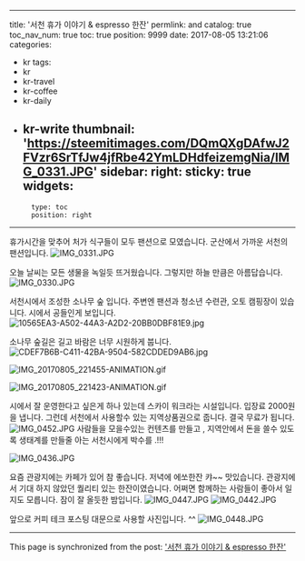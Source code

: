 
---
title: '서천 휴가 이야기 & espresso 한잔'
permlink: and
catalog: true
toc_nav_num: true
toc: true
position: 9999
date: 2017-08-05 13:21:06
categories:
- kr
tags:
- kr
- kr-travel
- kr-coffee
- kr-daily
- kr-write
thumbnail: 'https://steemitimages.com/DQmQXgDAfwJ2FVzr6SrTfJw4jfRbe42YmLDHdfeizemgNia/IMG_0331.JPG'
sidebar:
    right:
        sticky: true
widgets:
    -
        type: toc
        position: right
---


휴가시간을 맞추어 처가 식구들이 모두 팬션으로 모였습니다. 
군산에서 가까운 서천의 팬션입니다. 
![IMG_0331.JPG](https://steemitimages.com/DQmQXgDAfwJ2FVzr6SrTfJw4jfRbe42YmLDHdfeizemgNia/IMG_0331.JPG)

오늘 날씨는 모든 생물을 녹일듯 뜨거웠습니다.  그렇지만 하늘 만큼은 아름답습니다.  
![IMG_0330.JPG](https://steemitimages.com/DQmZa1K5y6T1Du8LstTzUiXEtrQ1XYXDRzEts8RPXVVGUmH/IMG_0330.JPG)

서천시에서 조성한 소나무 숲 입니다.  주변엔 팬션과 청소년 수련관, 오토 캠핑장이 있습니다.  시에서 공들인게 보입니다. 
![10565EA3-A502-44A3-A2D2-20BB0DBF81E9.jpg](https://steemitimages.com/DQmcFcbrK3miUzXY4hHqnXAGLdXv7X5JVkLoKFxRhuPWp5e/10565EA3-A502-44A3-A2D2-20BB0DBF81E9.jpg)

소나무 숲길은 길고 바람은 너무 시원하게 붑니다. 
![CDEF7B6B-C411-42BA-9504-582CDDED9AB6.jpg](https://steemitimages.com/DQmPgdEN9qSZ4WaFqAWSnGpyzG9A8JRErFyYBTAzW3FvjtM/CDEF7B6B-C411-42BA-9504-582CDDED9AB6.jpg)

![IMG_20170805_221455-ANIMATION.gif](https://steemitimages.com/DQmNqBL7bK9bNeVkuYWrtNpbhxUT2YqGYhri8in5t7asWWQ/IMG_20170805_221455-ANIMATION.gif)

![IMG_20170805_221423-ANIMATION.gif](https://steemitimages.com/DQmXpHAHrTVS7iFHv1cqQyLtP3gVH6SasBQtBZFLUpfeU6r/IMG_20170805_221423-ANIMATION.gif)


 시에서 잘 운영한다고 싶은게 하나 있는데 스카이 워크라는 시설입니다.  입장료 2000원을 냅니다.  그런데 서천에서 사용할수 있는 지역상품권으로 줍니다.  결국 무료가 됩니다.  
![IMG_0452.JPG](https://steemitimages.com/DQmeSJd6peAYXDe32ZDSiHskbx1QWbu4Y1n3B5GzHXvAEzU/IMG_0452.JPG)
사람들을 모을수있는 컨텐츠를 만들고 , 지역안에서 돈을 쓸수 있도록 생태계를 만들줄 아는 서천시에게 박수를 .!!! 

![IMG_0436.JPG](https://steemitimages.com/DQmP6YaGoJRRCoPuHq4cxM9Q6VFcBrX6EivdGSf16AN7yS7/IMG_0436.JPG)

요즘 관광지에는 카페가 있어 참 좋습니다. 저녁에 에쏘한잔 캬~~ 맛있습니다.  관광지에서 기대 하지 않았던 퀄리티 있는 한잔이였습니다.  어쩌면 함께하는 사람들이 좋아서 일지도 모릅니다.  잠이 잘 올듯한 밤입니다. 
![IMG_0447.JPG](https://steemitimages.com/DQmdFmHyW7BCJjhvgHw8a3SibUr4FU2EyGUnRE2wM3btSnD/IMG_0447.JPG)
![IMG_0442.JPG](https://steemitimages.com/DQmS84smpt1iZYfS2zsk8kJqWdP1zRJuEb7Db7UzGxCrmex/IMG_0442.JPG)

앞으로 커피 테크 포스팅 대문으로 사용할 사진입니다. ^^
![IMG_0448.JPG](https://steemitimages.com/DQmPgoNdUJrzCZs3zyjzTzy25joh2kmxinhxwLadUr6F93Y/IMG_0448.JPG)

- - -

This page is synchronized from the post: ['서천 휴가 이야기 & espresso 한잔'](https://steemit.com/@kingbit/and)
